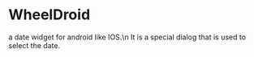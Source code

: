 WheelDroid
==========

a  date widget for android like IOS.\n
It is a special dialog that is used to select the date.
